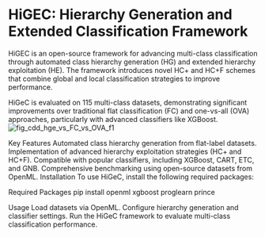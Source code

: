 # HiGEC: Hierarchy Generation and Extended Classification Framework
HiGEC is an open-source framework for advancing multi-class classification through automated class hierarchy generation (HG) and extended hierarchy exploitation (HE). The framework introduces novel HC+ and HC+F schemes that combine global and local classification strategies to improve performance.

HiGeC is evaluated on 115 multi-class datasets, demonstrating significant improvements over traditional flat classification (FC) and one-vs-all (OVA) approaches, particularly with advanced classifiers like XGBoost.
![fig_cdd_hge_vs_FC_vs_OVA_f1](https://github.com/user-attachments/assets/7853f94c-3064-49af-a1fb-7693d9c09928)

Key Features
Automated class hierarchy generation from flat-label datasets.
Implementation of advanced hierarchy exploitation strategies (HC+ and HC+F).
Compatible with popular classifiers, including XGBoost, CART, ETC, and GNB.
Comprehensive benchmarking using open-source datasets from OpenML.
Installation
To use HiGeC, install the following required packages:

Required Packages
pip install openml xgboost proglearn prince

Usage
Load datasets via OpenML.
Configure hierarchy generation and classifier settings.
Run the HiGeC framework to evaluate multi-class classification performance.
